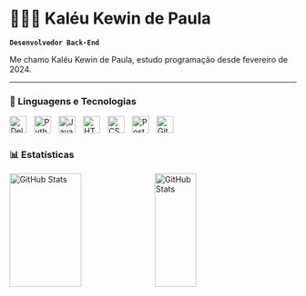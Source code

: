 # 👨🏻‍💻 Kaléu Kewin de Paula

**`Desenvolvedor Back-End`**

Me chamo Kaléu Kewin de Paula, estudo programação desde fevereiro de 2024.

---

### 🤖 Linguagens e Tecnologias

<img 
    align="left" 
    alt="Delphi" 
    title="Delphi"
    width="30px" 
    style="padding-right: 10px;" 
    src="https://upload.wikimedia.org/wikipedia/commons/5/55/Delphi_Logo_12.svg" 
/>
<img 
    align="left" 
    alt="Python" 
    title="Python"
    width="30px" 
    style="padding-right: 10px;" 
    src="https://cdn.jsdelivr.net/gh/devicons/devicon@latest/icons/python/python-original.svg" 
/>
<img 
    align="left" 
    alt="JavaScript" 
    title="JavaScript"
    width="30px" 
    style="padding-right: 10px;" 
    src="https://cdn.jsdelivr.net/gh/devicons/devicon@latest/icons/javascript/javascript-original.svg" 
/>
<img 
    align="left" 
    alt="HTML"
    title="HTML" 
    width="30px" 
    style="padding-right: 10px;" 
    src="https://cdn.jsdelivr.net/gh/devicons/devicon@latest/icons/html5/html5-original.svg" 
/>
<img 
    align="left" 
    alt="CSS" 
    title="CSS"
    width="30px" 
    style="padding-right: 10px;" 
    src="https://cdn.jsdelivr.net/gh/devicons/devicon@latest/icons/css3/css3-original.svg" 
/>
<img 
    align="left" 
    alt="Postgres" 
    title="Postgres"
    width="30px" 
    style="padding-right: 10px;" 
    src="https://cdn.jsdelivr.net/gh/devicons/devicon@latest/icons/postgresql/postgresql-original.svg" 
/>
<img 
    align="left" 
    alt="Git" 
    title="Git"
    width="30px" 
    style="padding-right: 10px;" 
    src="https://cdn.jsdelivr.net/gh/devicons/devicon@latest/icons/git/git-original.svg" 
/>
 
<br/>
<br/>

### 📊 Estatísticas

<p>    
  <img 
    align="left" 
    alt="GitHub Stats" 
    height="200" 
    width="50%"
    src="https://github-readme-stats.vercel.app/api?username=Hyakz&show_icons=true&theme=tokyonight&include_all_commits=true&locale=pt-br" 
  />

  <img 
    align="left" 
    alt="GitHub Stats" 
    height="200" 
    width="38%"
    src="https://github-readme-stats.vercel.app/api/top-langs/?username=hyakz&theme=tokyonight&layout=compact&custom_title=Tecnologias&langs_count=8&exclude_repo=Sistema-ERP" 
  />
</p>
